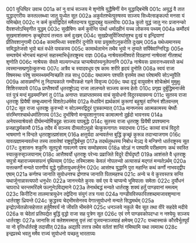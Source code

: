 001	युधिष्ठिर उवाच
001a	कां नु वाचं सञ्जय मे शृणोषि युद्धैषिणीं येन युद्धाद्बिभेषि
001c	अयुद्धं वै तात युद्धाद्गरीयः कस्तल्लब्ध्वा जातु युध्येत सूत
002a	अकुर्वतश्चेत्पुरुषस्य सञ्जय सिध्येत्सङ्कल्पो मनसा यं यमिच्छेत्
002c	न कर्म कुर्याद्विदितं ममैतदन्यत्र युद्धाद्बहु यल्लघीयः
003a	कुतो युद्धं जातु नरः प्रजानन्को दैवशप्तोऽभिवृणीत युद्धम्
003c	सुखैषिणः कर्म कुर्वन्ति पार्था धर्मादहीनं यच्च लोकस्य पथ्यम्
004a	कर्मोदयं सुखमाशंसमानः कृच्छ्रोपायं तत्त्वतः कर्म दुःखम्
004c	सुखप्रेप्सुर्विजिघांसुश्च दुःखं य इन्द्रियाणां प्रीतिवशानुगामी
004e	कामाभिध्या स्वशरीरं दुनोति यया प्रयुक्तोऽनुकरोति दुःखम्
005a	यथेध्यमानस्य समिद्धतेजसो भूयो बलं वर्धते पावकस्य
005c	कामार्थलाभेन तथैव भूयो न तृप्यते सर्पिषेवाग्निरिद्धः
005e	सम्पश्येमं भोगचयं महान्तं सहास्माभिर्धृतराष्ट्रस्य राज्ञः
006a	नाश्रेयसामीश्वरो विग्रहाणां नाश्रेयसां गीतशब्दं शृणोति
006c	नाश्रेयसः सेवते माल्यगन्धान्न चाप्यश्रेयांस्यनुलेपनानि
007a	नाश्रेयसः प्रावरानध्यवस्ते कथं त्वस्मान्सम्प्रणुदेत्कुरुभ्यः
007c	अत्रैव च स्यादवधूय एष कामः शरीरे हृदयं दुनोति
008a	स्वयं राजा विषमस्थः परेषु सामस्थ्यमन्विच्छति तन्न साधु
008c	यथात्मनः पश्यति वृत्तमेव तथा परेषामपि सोऽभ्युपैति
009a	आसन्नमग्निं तु निदाघकाले गम्भीरकक्षे गहने विसृज्य
009c	यथा वृद्धं वायुवशेन शोचेत्क्षेमं मुमुक्षुः शिशिरव्यपाये
010a	प्राप्तैश्वर्यो धृतराष्ट्रोऽद्य राजा लालप्यते सञ्जय कस्य हेतोः
010c	प्रगृह्य दुर्बुद्धिमनार्जवे रतं पुत्रं मन्दं मूढममन्त्रिणं तु
011a	अनाप्तः सन्नाप्ततमस्य वाचं सुयोधनो विदुरस्यावमन्य
011c	सुतस्य राजा धृतराष्ट्रः प्रियैषी सम्बुध्यमानो विशतेऽधर्ममेव
012a	मेधाविनं ह्यर्थकामं कुरूणां बहुश्रुतं वाग्मिनं शीलवन्तम्
012c	सूत राजा धृतराष्ट्रः कुरुभ्यो न सोऽस्मरद्विदुरं पुत्रकाम्यात्
013a	मानघ्नस्य आत्मकामस्य चेर्ष्योः संरम्भिणश्चार्थधर्मातिगस्य
013c	दुर्भाषिणो मन्युवशानुगस्य कामात्मनो दुर्हृदो भावनस्य
014a	अनेयस्याश्रेयसो दीर्घमन्योर्मित्रद्रुहः सञ्जय पापबुद्धेः
014c	सुतस्य राजा धृतराष्ट्रः प्रियैषी प्रपश्यमानः प्रजहाद्धर्मकामौ
015a	तदैव मे सञ्जय दीव्यतोऽभून्नो चेत्कुरूनागतः स्यादभावः
015c	काव्यां वाचं विदुरो भाषमाणो न विन्दते धृतराष्ट्रात्प्रशंसाम्
016a	क्षत्तुर्यदा अन्ववर्तन्त बुद्धिं कृच्छ्रं कुरून्न तदाभ्याजगाम
016c	यावत्प्रज्ञामन्ववर्तन्त तस्य तावत्तेषां राष्ट्रवृद्धिर्बभूव
017a	तदर्थलुब्धस्य निबोध मेऽद्य ये मन्त्रिणो धार्तराष्ट्रस्य सूत
017c	दुःशासनः शकुनिः सूतपुत्रो गावल्गणे पश्य सम्मोहमस्य
018a	सोऽहं न पश्यामि परीक्षमाणः कथं स्वस्ति स्यात्कुरुसृञ्जयानाम्
018c	आत्तैश्वर्यो धृतराष्ट्रः परेभ्यः प्रव्राजिते विदुरे दीर्घदृष्टौ
019a	आशंसते वै धृतराष्ट्रः सपुत्रो महाराज्यमसपत्नं पृथिव्याम्
019c	तस्मिञ्शमः केवलं नोपलभ्यो अत्यासन्नं मद्गतं मन्यतेऽर्थम्
020a	यत्तत्कर्णो मन्यते पारणीयं युद्धे गृहीतायुधमर्जुनेन
020c	आसंश्च युद्धानि पुरा महान्ति कथं कर्णो नाभवद्द्वीप एषाम्
021a	कर्णश्च जानाति सुयोधनश्च द्रोणश्च जानाति पितामहश्च
021c	अन्ये च ये कुरवस्तत्र सन्ति यथार्जुनान्नास्त्यपरो धनुर्धरः
022a	जानन्त्येते कुरवः सर्व एव ये चाप्यन्ये भूमिपालाः समेताः
022c	दुर्योधनं चापराधे चरन्तमरिंदमे फल्गुनेऽविद्यमाने
023a	तेनार्थबद्धं मन्यते धार्तराष्ट्रः शक्यं हर्तुं पाण्डवानां ममत्वम्
023c	किरीटिना तालमात्रायुधेन तद्वेदिना संयुगं तत्र गत्वा
024a	गाण्डीवविस्फारितशब्दमाजावशृण्वाना धार्तराष्ट्रा ध्रियन्ते
024c	क्रुद्धस्य चेद्भीमसेनस्य वेगात्सुयोधनो मन्यते सिद्धमर्थम्
025a	इन्द्रोऽप्येतन्नोत्सहेत्तात हर्तुमैश्वर्यं नो जीवति भीमसेने
025c	धनञ्जये नकुले चैव सूत तथा वीरे सहदेवे मदीये
026a	स चेदेतां प्रतिपद्येत बुद्धिं वृद्धो राजा सह पुत्रेण सूत
026c	एवं रणे पाण्डवकोपदग्धा न नश्येयुः सञ्जय धार्तराष्ट्राः
027a	जानासि त्वं क्लेशमस्मासु वृत्तं त्वां पूजयन्सञ्जयाहं क्षमेयम्
027c	यच्चास्माकं कौरवैर्भूतपूर्वं या नो वृत्तिर्धार्तराष्ट्रे तदासीत्
028a	अद्यापि तत्तत्र तथैव वर्ततां शान्तिं गमिष्यामि यथा त्वमात्थ
028c	इन्द्रप्रस्थे भवतु ममैव राज्यं सुयोधनो यच्छतु भारताग्र्यः
